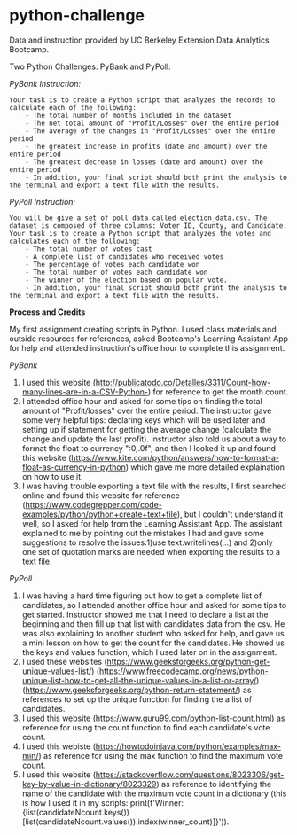 # python-challenge

Data and instruction provided by UC Berkeley Extension Data Analytics Bootcamp.

Two Python Challenges: PyBank and PyPoll.

*PyBank Instruction:*

    Your task is to create a Python script that analyzes the records to calculate each of the following:
        - The total number of months included in the dataset
        - The net total amount of "Profit/Losses" over the entire period
        - The average of the changes in "Profit/Losses" over the entire period
        - The greatest increase in profits (date and amount) over the entire period
        - The greatest decrease in losses (date and amount) over the entire period
        - In addition, your final script should both print the analysis to the terminal and export a text file with the results.

*PyPoll Instruction:*

    You will be give a set of poll data called election_data.csv. The dataset is composed of three columns: Voter ID, County, and Candidate. Your task is to create a Python script that analyzes the votes and calculates each of the following:
        - The total number of votes cast
        - A complete list of candidates who received votes
        - The percentage of votes each candidate won
        - The total number of votes each candidate won
        - The winner of the election based on popular vote.
        - In addition, your final script should both print the analysis to the terminal and export a text file with the results.

**Process and Credits**

My first assignment creating scripts in Python. I used class materials and outside resources for references, asked Bootcamp's Learning Assistant App for help and attended instruction's office hour to complete this assignment.

*PyBank*

1. I used this website (http://publicatodo.co/Detalles/3311/Count-how-many-lines-are-in-a-CSV-Python-) for reference to get the month count.
2. I attended office hour and asked for some tips on finding the total amount of "Profit/losses" over the entire period. The instructor gave some very helpful tips: declaring keys which will be used later and setting up if statement for getting the average change (calculate the change and update the last profit). Instructor also told us about a way to format the float to currency ":0,.0f", and then I looked it up and found this website (https://www.kite.com/python/answers/how-to-format-a-float-as-currency-in-python) which gave me more detailed explaination on how to use it.
3. I was having trouble exporting a text file with the results, I first searched online and found this website for reference (https://www.codegrepper.com/code-examples/python/python+create+text+file), but I couldn't understand it well, so I asked for help from the Learning Assistant App. The assistant explained to me by pointing out the mistakes I had and gave some suggestions to resolve the issues:1)use text.writelines(...) and 2)only one set of quotation marks are needed when exporting the results to a text file.

*PyPoll*

1. I was having a hard time figuring out how to get a complete list of candidates, so I attended another office hour and asked for some tips to get started. Instructor showed me that I need to declare a list at the beginning and then fill up that list with candidates data from the csv. He was also explaining to another student who asked for help, and gave us a mini lesson on how to get the count for the candidates. He showed us the keys and values function, which I used later on in the assignment.
2. I used these websites (https://www.geeksforgeeks.org/python-get-unique-values-list/) (https://www.freecodecamp.org/news/python-unique-list-how-to-get-all-the-unique-values-in-a-list-or-array/)(https://www.geeksforgeeks.org/python-return-statement/) as references to set up the unique function for finding the a list of candidates.
3. I used this website (https://www.guru99.com/python-list-count.html) as reference for using the count function to find each candidate's vote count.
4. I used this webiste (https://howtodoinjava.com/python/examples/max-min/) as reference for using the max function to find the maximum vote count.
5. I used this website (https://stackoverflow.com/questions/8023306/get-key-by-value-in-dictionary/8023329) as reference to identifying the name of the candidate with the maximum vote count in a dictionary (this is how I used it in my scripts: print(f'Winner: {list(candidateNcount.keys())[list(candidateNcount.values()).index(winner_count)]}')).

